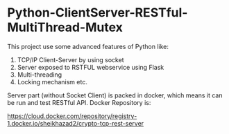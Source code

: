 # Python-ClientServer-RESTful-MultiThread-Mutex
This project use some advanced features of Python like:
1. TCP/IP Client-Server by using socket
2. Server exposed to RSTFUL webservice using Flask
3. Multi-threading
4. Locking mechanism etc.

Server part (without Socket Client)  is packed in docker, which means it can be run and test RESTful API. 
Docker Repository is:

https://cloud.docker.com/repository/registry-1.docker.io/sheikhazad2/crypto-tcp-rest-server
